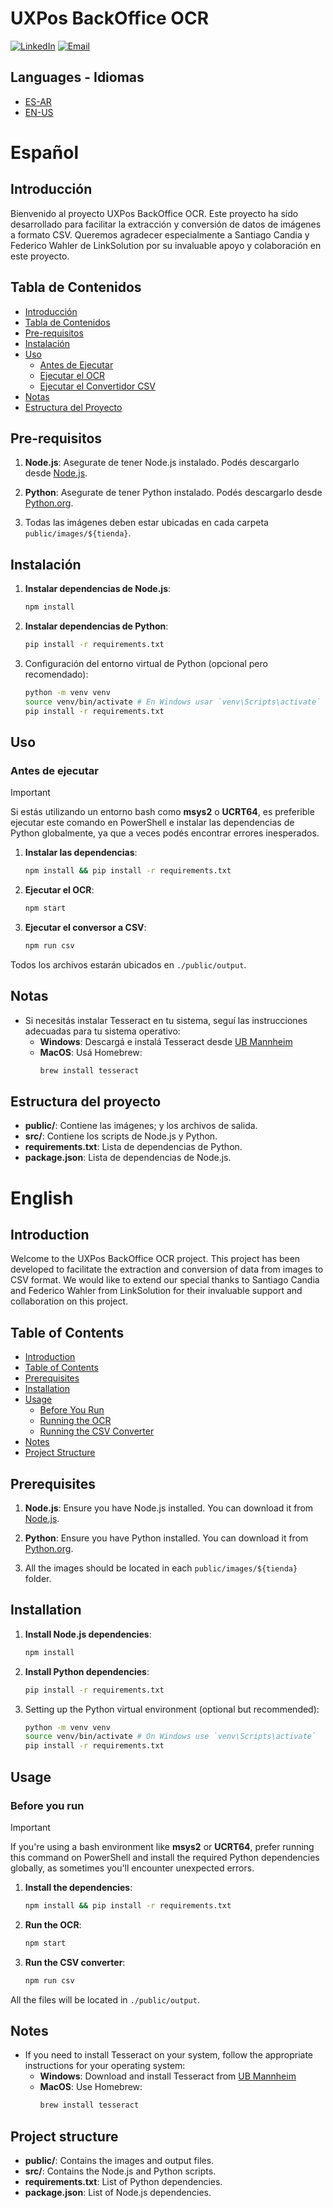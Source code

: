 # UXPos BackOffice OCR

[![LinkedIn](https://img.shields.io/badge/LinkedIn-0077B5?style=for-the-badge&logo=linkedin&logoColor=white)](https://www.linkedin.com/in/gzanelli/)
[![Email](https://img.shields.io/badge/Email-D14836?style=for-the-badge&logo=gmail&logoColor=white)](mailto:gonzalozanelli1@gmail.com)

## Languages - Idiomas

- [ES-AR](#español)
- [EN-US](#english)

# Español

## Introducción

Bienvenido al proyecto UXPos BackOffice OCR. Este proyecto ha sido desarrollado para facilitar la extracción y conversión de datos de imágenes a formato CSV. Queremos agradecer especialmente a Santiago Candia y Federico Wahler de LinkSolution por su invaluable apoyo y colaboración en este proyecto.

## Tabla de Contenidos

- [Introducción](#introducción)
- [Tabla de Contenidos](#tabla-de-contenidos)
- [Pre-requisitos](#pre-requisitos)
- [Instalación](#instalación)
- [Uso](#uso)
  - [Antes de Ejecutar](#antes-de-ejecutar)
  - [Ejecutar el OCR](#ejecutar-el-ocr)
  - [Ejecutar el Convertidor CSV](#ejecutar-el-convertidor-csv)
- [Notas](#notas)
- [Estructura del Proyecto](#estructura-del-proyecto)

## Pre-requisitos

1. **Node.js**: Asegurate de tener Node.js instalado. Podés descargarlo desde [Node.js](https://nodejs.org/).

2. **Python**: Asegurate de tener Python instalado. Podés descargarlo desde [Python.org](https://www.python.org/).

3. Todas las imágenes deben estar ubicadas en cada carpeta `public/images/${tienda}`.

## Instalación

1. **Instalar dependencias de Node.js**:

   ```sh
   npm install
   ```

2. **Instalar dependencias de Python**:

   ```sh
   pip install -r requirements.txt
   ```

3. Configuración del entorno virtual de Python (opcional pero recomendado):

   ```sh
   python -m venv venv
   source venv/bin/activate # En Windows usar `venv\Scripts\activate`
   pip install -r requirements.txt
   ```

## Uso

### Antes de ejecutar

> [!IMPORTANT]
> Si estás utilizando un entorno bash como **msys2** o **UCRT64**, es preferible ejecutar este comando en PowerShell e instalar las dependencias de Python globalmente, ya que a veces podés encontrar errores inesperados.

1. **Instalar las dependencias**:

   ```sh
   npm install && pip install -r requirements.txt
   ```

2. **Ejecutar el OCR**:
   ```sh
   npm start
   ```
3. **Ejecutar el conversor a CSV**:
   ```sh
   npm run csv
   ```

Todos los archivos estarán ubicados en `./public/output`.

## Notas

- Si necesitás instalar Tesseract en tu sistema, seguí las instrucciones adecuadas para tu sistema operativo:
  - **Windows**: Descargá e instalá Tesseract desde [UB Mannheim](https://github.com/UB-Mannheim/tesseract/wiki)
  - **MacOS**: Usá Homebrew:
    ```sh
    brew install tesseract
    ```

## Estructura del proyecto

- **public/**: Contiene las imágenes; y los archivos de salida.
- **src/**: Contiene los scripts de Node.js y Python.
- **requirements.txt**: Lista de dependencias de Python.
- **package.json**: Lista de dependencias de Node.js.

# English

## Introduction

Welcome to the UXPos BackOffice OCR project. This project has been developed to facilitate the extraction and conversion of data from images to CSV format. We would like to extend our special thanks to Santiago Candia and Federico Wahler from LinkSolution for their invaluable support and collaboration on this project.

## Table of Contents

- [Introduction](#introduction)
- [Table of Contents](#table-of-contents)
- [Prerequisites](#prerequisites)
- [Installation](#installation)
- [Usage](#usage)
  - [Before You Run](#before-you-run)
  - [Running the OCR](#running-the-ocr)
  - [Running the CSV Converter](#running-the-csv-converter)
- [Notes](#notes)
- [Project Structure](#project-structure)

## Prerequisites

1. **Node.js**: Ensure you have Node.js installed. You can download it from [Node.js](https://nodejs.org/).

2. **Python**: Ensure you have Python installed. You can download it from [Python.org](https://www.python.org/).

3. All the images should be located in each `public/images/${tienda}` folder.

## Installation

1. **Install Node.js dependencies**:

   ```sh
   npm install
   ```

2. **Install Python dependencies**:

   ```sh
   pip install -r requirements.txt
   ```

3. Setting up the Python virtual environment (optional but recommended):

   ```sh
   python -m venv venv
   source venv/bin/activate # On Windows use `venv\Scripts\activate`
   pip install -r requirements.txt
   ```

## Usage

### Before you run

> [!IMPORTANT]
> If you're using a bash environment like **msys2** or **UCRT64**, prefer running this command on PowerShell and install the required Python dependencies globally, as sometimes you'll encounter unexpected errors.

1. **Install the dependencies**:

   ```sh
   npm install && pip install -r requirements.txt
   ```

2. **Run the OCR**:
   ```sh
   npm start
   ```
3. **Run the CSV converter**:
   ```sh
   npm run csv
   ```

All the files will be located in `./public/output`.

## Notes

- If you need to install Tesseract on your system, follow the appropriate instructions for your operating system:
  - **Windows**: Download and install Tesseract from [UB Mannheim](https://github.com/UB-Mannheim/tesseract/wiki)
  - **MacOS**: Use Homebrew:
    ```sh
    brew install tesseract
    ```

## Project structure

- **public/**: Contains the images and output files.
- **src/**: Contains the Node.js and Python scripts.
- **requirements.txt**: List of Python dependencies.
- **package.json**: List of Node.js dependencies.
